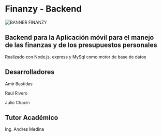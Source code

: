 # Finanzy - Backend

![BANNER FINANZY](https://user-images.githubusercontent.com/53383690/143498761-734757e8-ce76-4600-b1b7-9a86c42da6c4.png)


## Backend para la Aplicación móvil para el manejo de las finanzas y de los presupuestos personales

Realizado con Node.js, express y MySql como motor de base de datos

## Desarrolladores

Amir Bastidas

Raul Rivero

Julio Chacin

## Tutor Académico

Ing. Andres Medina
